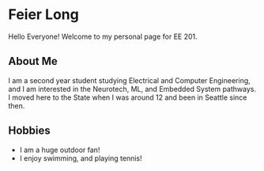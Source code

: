 # Feier Long
Hello Everyone! Welcome to my personal page for EE 201.



## About Me
I am a second year student studying Electrical and Computer Engineering, and I am interested in the Neurotech, ML, and Embedded System pathways. I moved here to the State when I was around 12 and been in Seattle since then.



## Hobbies
- I am a huge outdoor fan! 
- I enjoy swimming, and playing tennis! 

